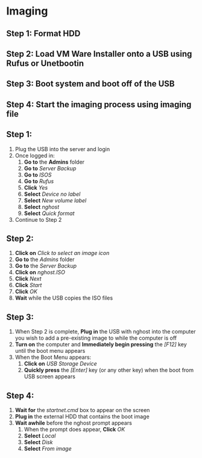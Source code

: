 # Imaging

## Step 1: Format HDD
## Step 2: Load VM Ware Installer onto a USB using Rufus or Unetbootin
## Step 3: Boot system and boot off of the USB
## Step 4: Start the imaging process using imaging file

## Step 1:
1. Plug the USB into the server and login
2. Once logged in:
	1. **Go to** the **Admins** folder
	2. **Go to** _Server Backup_
	3. **Go to** _ISOS_
	4. **Go to** _Rufus_
	5. **Click** _Yes_
	6. **Select** _Device no label_
	7. **Select** _New volume label_
	8. **Select** _nghost_
	9. **Select** _Quick format_
3. Continue to Step 2

## Step 2:
1. **Click on** _Click to select an image icon_
2. **Go to** the _Admins_ folder
3. **Go to** the _Server Backup_
4. **Click on** _nghost.ISO_
5. **Click** _Next_
6. **Click** _Start_
7. **Click** _OK_
8. **Wait** while the USB copies the ISO files

## Step 3:
1. When Step 2 is complete, **Plug in** the USB with nghost into the computer you wish to add a pre-existing image to while the computer is off
2. **Turn on** the computer and **Immediately begin pressing** the _[F12]_ key until the boot menu appears
3. When the Boot Menu appears:
	1. **Click on** _USB Storage Device_
	2. **Quickly press** the _[Enter]_ key (or any other key) when the boot from USB screen appears

## Step 4:
1. **Wait for** the _startnet.cmd_ box to appear on the screen
2. **Plug in** the external HDD that contains the boot image
3. **Wait awhile** before the nghost prompt appears
	1. When the prompt does appear, **Click** _OK_
	2. **Select** _Local_
	3. **Select** _Disk_
	4. **Select** _From image_
